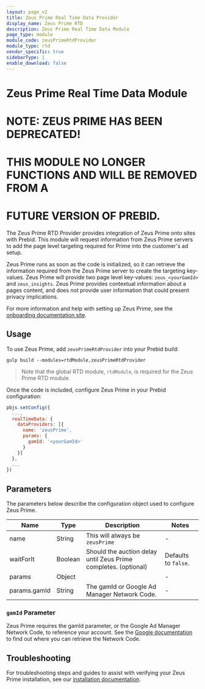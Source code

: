 ```yaml
---
layout: page_v2
title: Zeus Prime Real Time Data Provider
display_name: Zeus Prime RTD
description: Zeus Prime Real Time Data Module
page_type: module
module_code: zeusPrimeRtdProvider
module_type: rtd
vendor_specific: true
sidebarType: 1
enable_download: false
---
```


# Zeus Prime Real Time Data Module

# NOTE: ZEUS PRIME HAS BEEN DEPRECATED!
# THIS MODULE NO LONGER FUNCTIONS AND WILL BE REMOVED FROM A
# FUTURE VERSION OF PREBID.

The Zeus Prime RTD Provider provides integration of Zeus Prime onto sites with Prebid. This module will request information from Zeus Prime servers to add the page level targeting required for Prime into the customer's ad setup.

Zeus Prime runs as soon as the code is initialized, so it can retrieve the information required from the Zeus Prime server to create the targeting key-values. Zeus Prime will provide two page level key-values: `zeus_<yourGamId>` and `zeus_insights`. Zeus Prime provides contextual information about a pages content, and does not provide user information that could present privacy implications.

For more information and help with setting up Zeus Prime, see the [onboarding documentation site](https://onboarding.zeustechnology.com).

## Usage

To use Zeus Prime, add `zeusPrimeRtdProvider` into your Prebid build:

```
gulp build --modules=rtdModule,zeusPrimeRtdProvider
```

> Note that the global RTD module, `rtdModule`, is required for the Zeus Prime RTD module.

Once the code is included, configure Zeus Prime in your Prebid configuration:

```javascript
pbjs.setConfig({
  ...,
  realTimeData: {
    dataProviders: [{
      name: 'zeusPrime',
      params: {
        gamId: '<yourGamId>'
      }
    }]
  },
  ...
})
```

## Parameters

The parameters below describe the configuration object used to configure Zeus Prime.

| Name         | Type    | Description                                                             | Notes   |
| ------------ | ------- | ----------------------------------------------------------------------- | --------- |
| name         | String  | This will always be `zeusPrime`                                         | -         |
| waitForIt    | Boolean | Should the auction delay until Zeus Prime completes. (optional) | Defaults to `false`. |
| params       | Object  |                                                                         | -         |
| params.gamId | String  | The gamId or Google Ad Manager Network Code.                            | -         |

### `gamId` Parameter

Zeus Prime requires the gamId parameter, or the Google Ad Manager Network Code, to reference your account. See the [Google documentation](https://support.google.com/admanager/answer/7674889?hl=en) to find out where you can retrieve the Network Code.

## Troubleshooting

For troubleshooting steps and guides to assist with verifying your Zeus Prime installation, see our [installation documentation](https://onboarding.zeustechnology.com/docs/installation).
